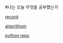 #나는 오늘 무엇을 공부했는가 


[record](https://github.com/ef4555/TIL/tree/master/record)


[algorithom](https://github.com/ef4555/TIL/tree/master/algorithm)


[python repo](https://github.com/ef4555/TIL/tree/master/python)
